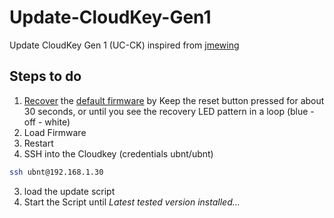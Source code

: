 # Update-CloudKey-Gen1
Update CloudKey Gen 1 (UC-CK) inspired from [jmewing](https://github.com/jmewing/uckp-gen2)

## Steps to do

1. [Recover](https://help.ui.com/hc/en-us/articles/220334168-UniFi-Cloud-Key-Emergency-Recovery-UI) the [default firmware](https://www.ubnt.com/download/unifi/unifi-cloud-key) by Keep the reset button pressed for about 30 seconds, or until you see the recovery LED pattern in a loop (blue - off - white)
  1. Load Firmware
  2. Restart
2. SSH into the Cloudkey (credentials ubnt/ubnt)
```bash
ssh ubnt@192.168.1.30
```
3. load the update script
4. Start the Script until *Latest tested version installed...*
